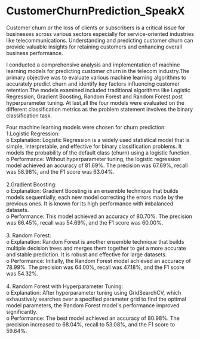 # CustomerChurnPrediction_SpeakX

Customer churn or the loss of clients or subscribers is a critical issue for businesses across various sectors especially for service-oriented industries like telecommunications. Understanding and predicting customer churn can provide valuable insights for retaining customers and enhancing overall business performance.<BR>

I conducted a comprehensive analysis and implementation of machine learning models for predicting customer churn in the telecom industry.The primary objective was to evaluate various machine learning algorithms to accurately predict churn and identify key factors influencing customer retention.The models examined included traditional algorithms like Logistic Regression, Gradient Boosting, Random Forest and Random Forest post hyperparameter tuning. At last,all the four models were evaluated on the different classification metrics as the problem statement involves the binary classification task.<br>

Four machine learning models were chosen for churn prediction:<br>
1.Logistic Regression:<br>
o Explanation: Logistic Regression is a widely used statistical model that is simple, interpretable, and effective for binary classification problems. It models the probability of the default class (churn) using a logistic function.<br>
o Performance: Without hyperparameter tuning, the logistic regression model achieved an accuracy of 81.69%. The precision was 67.69%, recall was 58.98%, and the F1 score was 63.04%.<br><br>
2.Gradient Boosting:<br>
o Explanation: Gradient Boosting is an ensemble technique that builds models sequentially, each new model correcting the errors made by the previous ones. It is known for its high performance with imbalanced datasets.<br>
o Performance: This model achieved an accuracy of 80.70%. The precision was 66.45%, recall was 54.69%, and the F1 score was 60.00%.<br><br>
3. Random Forest:<br>
o Explanation: Random Forest is another ensemble technique that builds multiple decision trees and merges them together to get a more accurate and stable prediction. It is robust and effective for large datasets.<br>
o Performance: Initially, the Random Forest model achieved an accuracy of 78.99%. The precision was 64.00%, recall was 47.18%, and the F1 score was 54.32%.<br><br>
4. Random Forest with Hyperparameter Tuning:<br>
o Explanation: After hyperparameter tuning using GridSearchCV, which exhaustively searches over a specified parameter grid to find the optimal model parameters, the Random Forest model's performance improved significantly.<br>
o Performance: The best model achieved an accuracy of 80.98%. The precision increased to 68.04%, recall to 53.08%, and the F1 score to 59.64%.<br>
